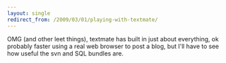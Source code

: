 ```yaml
---
layout: single
redirect_from: /2009/03/01/playing-with-textmate/
---
```

OMG (and other leet things), textmate has built in just about everything, ok probably
faster using a real web browser to post a blog, but I'll have to see how useful the
svn and SQL bundles are.
